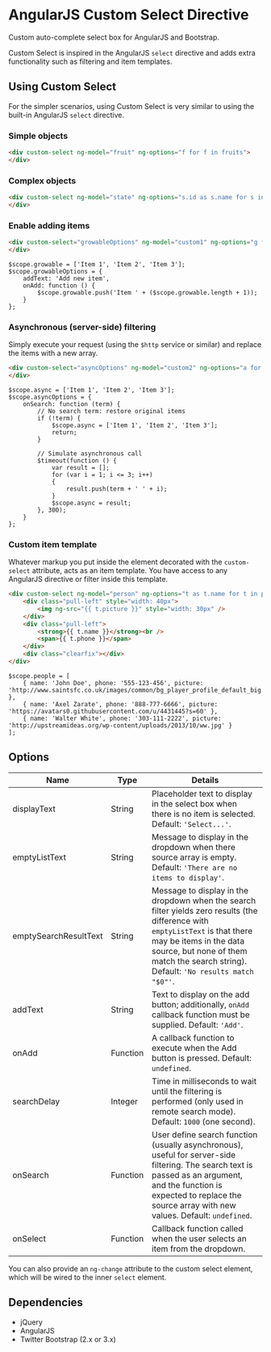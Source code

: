 # AngularJS Custom Select Directive

Custom auto-complete select box for AngularJS and Bootstrap.

Custom Select is inspired in the AngularJS `select` directive and adds extra functionality such as filtering and item templates.

## Using Custom Select

For the simpler scenarios, using Custom Select is very similar to using the built-in AngularJS `select` directive.

### Simple objects

```HTML
<div custom-select ng-model="fruit" ng-options="f for f in fruits">
</div>
```

### Complex objects

```HTML
<div custom-select ng-model="state" ng-options="s.id as s.name for s in states">
</div>
```

### Enable adding items

```HTML
<div custom-select="growableOptions" ng-model="custom1" ng-options="g for g in growable">
</div>
```

```JS
$scope.growable = ['Item 1', 'Item 2', 'Item 3'];
$scope.growableOptions = {
	addText: 'Add new item',
	onAdd: function () {
		$scope.growable.push('Item ' + ($scope.growable.length + 1));
	}
};
```

### Asynchronous (server-side) filtering

Simply execute your request (using the `$http` service or similar) and replace the items with a new array.

```HTML
<div custom-select="asyncOptions" ng-model="custom2" ng-options="a for a in async">
</div>
```

```JS
$scope.async = ['Item 1', 'Item 2', 'Item 3'];
$scope.asyncOptions = {
	onSearch: function (term) {
		// No search term: restore original items
		if (!term) {
			$scope.async = ['Item 1', 'Item 2', 'Item 3'];
			return;
		}
		
		// Simulate asynchronous call
		$timeout(function () {
			var result = [];
			for (var i = 1; i <= 3; i++)
			{
				result.push(term + ' ' + i);
			}
			$scope.async = result;
		}, 300);
	}
};
```

### Custom item template

Whatever markup you put inside the element decorated with the `custom-select` attribute, acts as an item template. You have access to any AngularJS directive or filter inside this template.

```HTML
<div custom-select ng-model="person" ng-options="t as t.name for t in people">
	<div class="pull-left" style="width: 40px">
		<img ng-src="{{ t.picture }}" style="width: 30px" />
	</div>
	<div class="pull-left">
		<strong>{{ t.name }}</strong><br />
		<span>{{ t.phone }}</span>
	</div>
	<div class="clearfix"></div>
</div>
```

```JS
$scope.people = [
	{ name: 'John Doe', phone: '555-123-456', picture: 'http://www.saintsfc.co.uk/images/common/bg_player_profile_default_big.png' },
	{ name: 'Axel Zarate', phone: '888-777-6666', picture: 'https://avatars0.githubusercontent.com/u/4431445?s=60' },
	{ name: 'Walter White', phone: '303-111-2222', picture: 'http://upstreamideas.org/wp-content/uploads/2013/10/ww.jpg' }
];
```

## Options
Name | Type | Details
---- | ---- | -------
displayText | String | Placeholder text to display in the select box when there is no item is selected. Default: `'Select...'`.
emptyListText | String | Message to display in the dropdown when there source array is empty. Default: `'There are no items to display'`.
emptySearchResultText | String | Message to display in the dropdown when the search filter yields zero results (the difference with `emptyListText` is that there may be items in the data source, but none of them match the search string). Default: `'No results match "$0"'`.
addText | String | Text to display on the add button; additionally, `onAdd` callback function must be supplied. Default: `'Add'`.
onAdd | Function | A callback function to execute when the Add button is pressed. Default: `undefined`.
searchDelay | Integer | Time in milliseconds to wait until the filtering is performed (only used in remote search mode). Default: `1000` (one second).
onSearch | Function | User define search function (usually asynchronous), useful for server-side filtering. The search text is passed as an argument, and the function is expected to replace the source array with new values. Default: `undefined`.
onSelect | Function | Callback function called when the user selects an item from the dropdown.

You can also provide an `ng-change` attribute to the custom select element, which will be wired to the inner `select` element.

## Dependencies
* jQuery
* AngularJS
* Twitter Bootstrap (2.x or 3.x)
